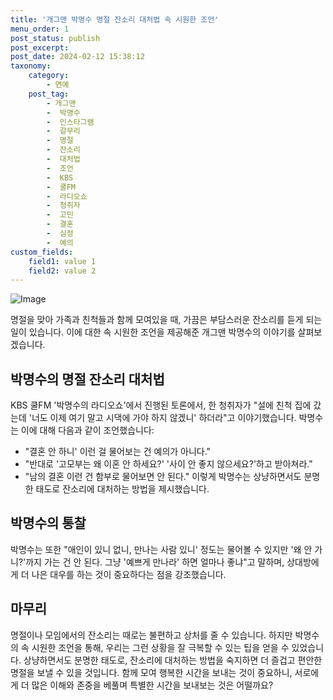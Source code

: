 ```yaml
---
title: '개그맨 박명수 명절 잔소리 대처법 속 시원한 조언'
menu_order: 1
post_status: publish
post_excerpt: 
post_date: 2024-02-12 15:38:12
taxonomy:
    category:
        - 연예
    post_tag:
        - 개그맨
        -  박명수
        -  인스타그램
        -  갈무리
        -  명절
        -  잔소리
        -  대처법
        -  조언
        -  KBS
        -  쿨FM
        -  라디오쇼
        -  청취자
        -  고민
        -  결혼
        -  심정
        -  예의
custom_fields:
    field1: value 1
    field2: value 2
---
```


![Image](https://mimgnews.pstatic.net/image/421/2024/02/12/0007346642_001_20240212140707278.jpg?type=w540)

명절을 맞아 가족과 친척들과 함께 모여있을 때, 가끔은 부담스러운 잔소리를 듣게 되는 일이 있습니다. 이에 대한 속 시원한 조언을 제공해준 개그맨 박명수의 이야기를 살펴보겠습니다.
## 박명수의 명절 잔소리 대처법
KBS 쿨FM '박명수의 라디오쇼'에서 진행된 토론에서, 한 청취자가 "설에 친척 집에 갔는데 '너도 이제 여기 말고 시댁에 가야 하지 않겠니' 하더라"고 이야기했습니다. 박명수는 이에 대해 다음과 같이 조언했습니다:
- "결혼 안 하니' 이런 걸 물어보는 건 예의가 아니다."
- "반대로 '고모부는 왜 이혼 안 하세요?' '사이 안 좋지 않으세요?'하고 받아쳐라."
- "남의 결혼 이런 건 함부로 물어보면 안 된다."
이렇게 박명수는 상냥하면서도 분명한 태도로 잔소리에 대처하는 방법을 제시했습니다.
## 박명수의 통찰
박명수는 또한 "애인이 있니 없니, 만나는 사람 있니' 정도는 물어볼 수 있지만 '왜 안 가니?'까지 가는 건 안 된다. 그냥 '예쁘게 만나라' 하면 얼마나 좋냐"고 말하며, 상대방에게 더 나은 대우를 하는 것이 중요하다는 점을 강조했습니다.
## 마무리
명절이나 모임에서의 잔소리는 때로는 불편하고 상처를 줄 수 있습니다. 하지만 박명수의 속 시원한 조언을 통해, 우리는 그런 상황을 잘 극복할 수 있는 팁을 얻을 수 있었습니다. 상냥하면서도 분명한 태도로, 잔소리에 대처하는 방법을 숙지하면 더 즐겁고 편안한 명절을 보낼 수 있을 것입니다. 함께 모여 행복한 시간을 보내는 것이 중요하니, 서로에게 더 많은 이해와 존중을 베풀며 특별한 시간을 보내보는 것은 어떨까요?
